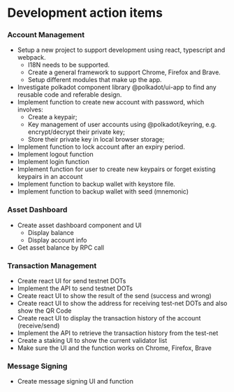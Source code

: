 
# Development action items

### Account Management

* Setup a new project to support development using react, typescript and webpack. 
  * I18N needs to be supported. 
  * Create a general framework to  support Chrome, Firefox and Brave. 
  * Setup different modules that make up the app.
* Investigate polkadot component library @polkadot/ui-app to find any reusable code and referable design.
* Implement function to create new account with password, which involves: 
  * Create a keypair;
  * Key management of user accounts using @polkadot/keyring, e.g. encrypt/decrypt their private key;
  * Store their private key in local browser storage; 
* Implement function to lock account after an expiry period.
* Implement logout function
* Implement login function 
* Implement function for user to create new keypairs or forget existing keypairs in an account 
* Implement function to backup wallet with keystore file.
* Implement function to backup wallet with seed (mnemonic)

### Asset Dashboard

* Create asset dashboard component and UI
  * Display balance
  * Display account info
* Get asset balance by RPC call

### Transaction Management

* Create react UI for send testnet DOTs
* Implement the API to send testnet DOTs
* Create react UI to show the result of the send (success and wrong)
* Create react UI to show the address for receiving test-net DOTs and also show the QR Code
* Create react UI to display the transaction history of the account (receive/send)
* Implement the API to retrieve the transaction history from the test-net
* Create a staking UI to show the current validator list
* Make sure the UI and the function works on Chrome, Firefox, Brave 

### Message Signing

* Create message signing UI and function

